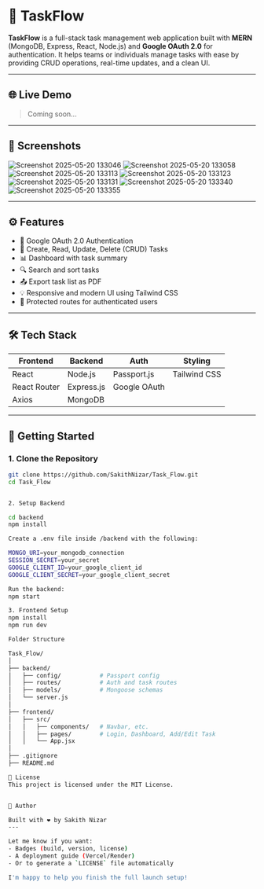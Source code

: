 # 🚀 TaskFlow

**TaskFlow** is a full-stack task management web application built with **MERN** (MongoDB, Express, React, Node.js) and **Google OAuth 2.0** for authentication.
It helps teams or individuals manage tasks with ease by providing CRUD operations, real-time updates, and a clean UI.

---

## 🌐 Live Demo

> Coming soon...

---

## 📸 Screenshots

![Screenshot 2025-05-20 133046](https://github.com/user-attachments/assets/32dfd262-b0d8-444c-bbd0-ec30adfc704d)
![Screenshot 2025-05-20 133058](https://github.com/user-attachments/assets/e1da140d-d923-45d9-bed8-024106a62d9d)
![Screenshot 2025-05-20 133113](https://github.com/user-attachments/assets/a1c6b342-50a5-488e-a918-4e9e26725008)
![Screenshot 2025-05-20 133123](https://github.com/user-attachments/assets/5cf1f9d7-779f-4724-ac95-7a33089e7150)
![Screenshot 2025-05-20 133131](https://github.com/user-attachments/assets/eee61ee1-1d41-419d-b43a-b15664044572)
![Screenshot 2025-05-20 133340](https://github.com/user-attachments/assets/6f553e9c-83a6-44d5-aaac-2f8c236dd35a)
![Screenshot 2025-05-20 133355](https://github.com/user-attachments/assets/aea2df88-addc-4959-8c7b-8f41bb1b1289)

---

## ⚙️ Features

- 🔐 Google OAuth 2.0 Authentication
- 📝 Create, Read, Update, Delete (CRUD) Tasks
- 📊 Dashboard with task summary
- 🔍 Search and sort tasks
- 📤 Export task list as PDF
- 💡 Responsive and modern UI using Tailwind CSS
- 🔐 Protected routes for authenticated users

---

## 🛠 Tech Stack

| Frontend       | Backend        | Auth        | Styling        |
|----------------|----------------|-------------|----------------|
| React          | Node.js        | Passport.js | Tailwind CSS   |
| React Router   | Express.js     | Google OAuth|                |
| Axios          | MongoDB        |             |                |

---

## 🚀 Getting Started

### 1. Clone the Repository

```bash
git clone https://github.com/SakithNizar/Task_Flow.git
cd Task_Flow


2. Setup Backend

cd backend
npm install

Create a .env file inside /backend with the following:

MONGO_URI=your_mongodb_connection
SESSION_SECRET=your_secret
GOOGLE_CLIENT_ID=your_google_client_id
GOOGLE_CLIENT_SECRET=your_google_client_secret

Run the backend:
npm start

3. Frontend Setup
npm install
npm run dev

Folder Structure

Task_Flow/
│
├── backend/
│   ├── config/           # Passport config
│   ├── routes/           # Auth and task routes
│   ├── models/           # Mongoose schemas
│   └── server.js
│
├── frontend/
│   ├── src/
│   │   ├── components/   # Navbar, etc.
│   │   ├── pages/        # Login, Dashboard, Add/Edit Task
│   │   └── App.jsx
│
├── .gitignore
├── README.md

📄 License
This project is licensed under the MIT License.


🙋 Author

Built with ❤️ by Sakith Nizar
---

Let me know if you want:
- Badges (build, version, license)
- A deployment guide (Vercel/Render)
- Or to generate a `LICENSE` file automatically

I'm happy to help you finish the full launch setup!

